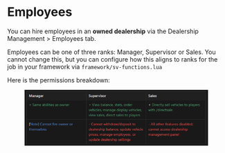 # Employees

You can hire employees in an **owned dealership** via the Dealership Management > Employees tab.

Employees can be one of three ranks: Manager, Supervisor or Sales. You cannot change this, but you can configure how this aligns to ranks for the job in your framework via `framework/sv-functions.lua`

Here is the permissions breakdown:

<figure><img src="../.gitbook/assets/image (1) (1) (1) (1) (1) (1) (1) (1) (1).png" alt=""><figcaption></figcaption></figure>
